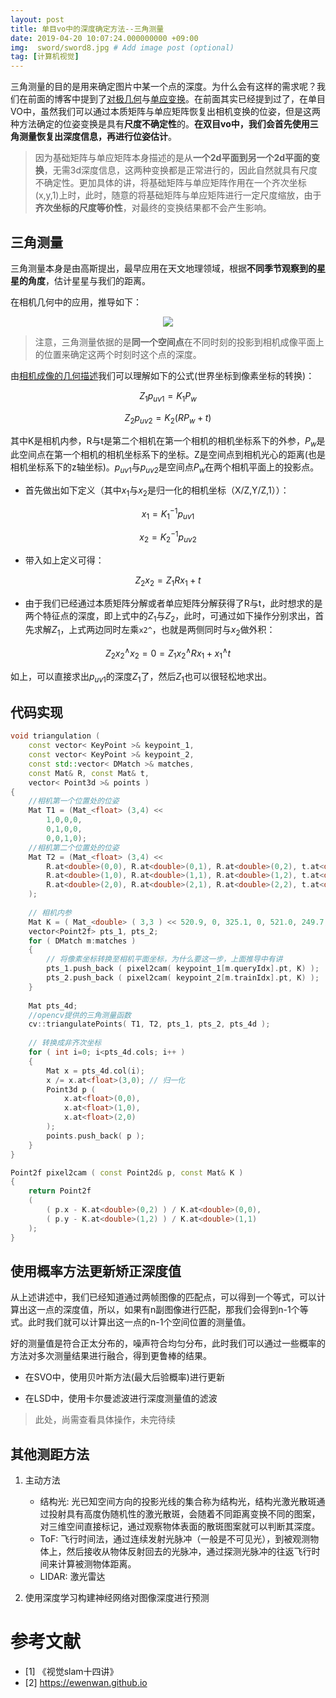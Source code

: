 ```yaml
---
layout: post
title: 单目vo中的深度确定方法--三角测量 
date: 2019-04-20 10:07:24.000000000 +09:00
img:  sword/sword8.jpg # Add image post (optional)
tag: [计算机视觉]
---
```

三角测量的目的是用来确定图片中某一个点的深度。为什么会有这样的需求呢？我们在前面的博客中提到了[对极几何](https://xhy3054.github.io/epipolar-geometry/)与[单应变换](https://xhy3054.github.io/Homography-matrix/)。在前面其实已经提到过了，在单目VO中，虽然我们可以通过本质矩阵与单应矩阵恢复出相机变换的位姿，但是这两种方法确定的位姿变换是具有**尺度不确定性**的。**在双目vo中，我们会首先使用三角测量恢复出深度信息，再进行位姿估计**。

> 因为基础矩阵与单应矩阵本身描述的是从**一个2d平面到另一个2d平面的变换**，无需3d深度信息，这两种变换都是正常进行的，因此自然就具有尺度不确定性。更加具体的讲，将基础矩阵与单应矩阵作用在一个齐次坐标(x,y,1)上时，此时，随意的将基础矩阵与单应矩阵进行一定尺度缩放，由于**齐次坐标的尺度等价性**，对最终的变换结果都不会产生影响。

## 三角测量
三角测量本身是由高斯提出，最早应用在天文地理领域，根据**不同季节观察到的星星的角度**，估计星星与我们的距离。

在相机几何中的应用，推导如下：
<div style="text-align: center">
<img src="{{site.baseurl}}/assets/img/triangulation/3_Triangulation.PNG"/>
</div>


> 注意，三角测量依据的是**同一个空间点**在不同时刻的投影到相机成像平面上的位置来确定这两个时刻时这个点的深度。

由[相机成像的几何描述](https://xhy3054.github.io/camerca-module/)我们可以理解如下的公式(世界坐标到像素坐标的转换)：

$$ Z_1p_{uv1} = K_1P_w   $$

$$ Z_2p_{uv2} = K_2(RP_w + t)   $$

其中K是相机内参，R与t是第二个相机在第一个相机的相机坐标系下的外参，$P_w$是此空间点在第一个相机的相机坐标系下的坐标。Z是空间点到相机光心的距离(也是相机坐标系下的z轴坐标)。$p_{uv1}$与$p_{uv2}$是空间点$P_w$在两个相机平面上的投影点。

- 首先做出如下定义（其中$x_1$与$x_2$是归一化的相机坐标（X/Z,Y/Z,1））：

$$ x_1 = K_1^{-1}p_{uv1} $$

$$ x_2 = K_2^{-1}p_{uv2} $$ 

- 带入如上定义可得：

$$ Z_2 x_2 = Z_1 Rx_1 + t $$

- 由于我们已经通过本质矩阵分解或者单应矩阵分解获得了R与t，此时想求的是两个特征点的深度，即上式中的$Z_1$与$Z_2$，此时，可通过如下操作分别求出，首先求解$Z_1$，上式两边同时左乘`x2^`，也就是两侧同时与$x_2$做外积：

$$ Z_2 x_2^{\land} x_2 = 0 = Z_1 x_2^{\land}Rx_1 + x_1^{\land}t $$

如上，可以直接求出$p_{uv1}$的深度$Z_1$了，然后$Z_1$也可以很轻松地求出。

## 代码实现
```cpp
void triangulation ( 
    const vector< KeyPoint >& keypoint_1, 
    const vector< KeyPoint >& keypoint_2, 
    const std::vector< DMatch >& matches,
    const Mat& R, const Mat& t, 
    vector< Point3d >& points )
{
    //相机第一个位置处的位姿
    Mat T1 = (Mat_<float> (3,4) <<
        1,0,0,0,
        0,1,0,0,
        0,0,1,0);
    //相机第二个位置处的位姿
    Mat T2 = (Mat_<float> (3,4) <<
        R.at<double>(0,0), R.at<double>(0,1), R.at<double>(0,2), t.at<double>(0,0),
        R.at<double>(1,0), R.at<double>(1,1), R.at<double>(1,2), t.at<double>(1,0),
        R.at<double>(2,0), R.at<double>(2,1), R.at<double>(2,2), t.at<double>(2,0)
    );
    
    // 相机内参
    Mat K = ( Mat_<double> ( 3,3 ) << 520.9, 0, 325.1, 0, 521.0, 249.7, 0, 0, 1 );
    vector<Point2f> pts_1, pts_2;
    for ( DMatch m:matches )
    {
        // 将像素坐标转换至相机平面坐标，为什么要这一步，上面推导中有讲
        pts_1.push_back ( pixel2cam( keypoint_1[m.queryIdx].pt, K) );
        pts_2.push_back ( pixel2cam( keypoint_2[m.trainIdx].pt, K) );
    }
    
    Mat pts_4d;
    //opencv提供的三角测量函数
    cv::triangulatePoints( T1, T2, pts_1, pts_2, pts_4d );
    
    // 转换成非齐次坐标
    for ( int i=0; i<pts_4d.cols; i++ )
    {
        Mat x = pts_4d.col(i);
        x /= x.at<float>(3,0); // 归一化
        Point3d p (
            x.at<float>(0,0), 
            x.at<float>(1,0), 
            x.at<float>(2,0) 
        );
        points.push_back( p );
    }
}

Point2f pixel2cam ( const Point2d& p, const Mat& K )
{
    return Point2f
    (
        ( p.x - K.at<double>(0,2) ) / K.at<double>(0,0), 
        ( p.y - K.at<double>(1,2) ) / K.at<double>(1,1) 
    );
}
```

## 使用概率方法更新矫正深度值
从上述讲述中，我们已经知道通过两帧图像的匹配点，可以得到一个等式，可以计算出这一点的深度值，所以，如果有n副图像进行匹配，那我们会得到n-1个等式。此时我们就可以计算出这一点的n-1个空间位置的测量值。

好的测量值是符合正太分布的，噪声符合均匀分布，此时我们可以通过一些概率的方法对多次测量结果进行融合，得到更鲁棒的结果。

- 在SVO中，使用贝叶斯方法(最大后验概率)进行更新

- 在LSD中，使用卡尔曼滤波进行深度测量值的滤波

> 此处，尚需查看具体操作，未完待续

## 其他测距方法
1. 主动方法
    - 结构光: 光已知空间方向的投影光线的集合称为结构光，结构光激光散斑通过投射具有高度伪随机性的激光散斑，会随着不同距离变换不同的图案，对三维空间直接标记，通过观察物体表面的散斑图案就可以判断其深度。
    - ToF: 飞行时间法，通过连续发射光脉冲（一般是不可见光），到被观测物体上，然后接收从物体反射回去的光脉冲，通过探测光脉冲的往返飞行时间来计算被测物体距离。
    - LIDAR: 激光雷达

2. 使用深度学习构建神经网络对图像深度进行预测



# 参考文献
- [1] 《视觉slam十四讲》
- [2] https://ewenwan.github.io
